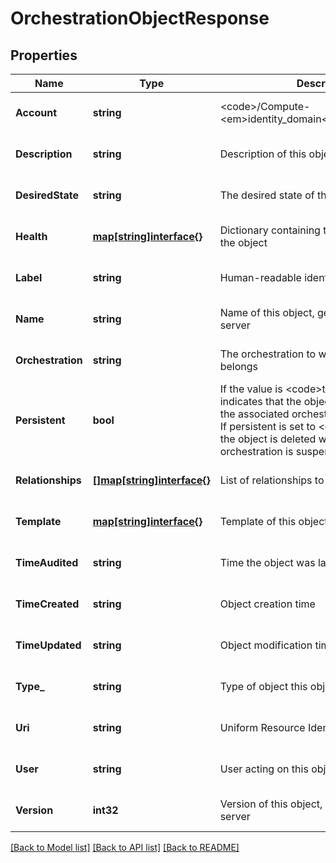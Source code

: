 # OrchestrationObjectResponse

## Properties
Name | Type | Description | Notes
------------ | ------------- | ------------- | -------------
**Account** | **string** | &lt;code&gt;/Compute-&lt;em&gt;identity_domain&lt;/em&gt;/default&lt;/code&gt; | [optional] [default to null]
**Description** | **string** | Description of this object | [optional] [default to null]
**DesiredState** | **string** | The desired state of this object | [optional] [default to null]
**Health** | [**map[string]interface{}**](interface{}.md) | Dictionary containing the current state of the object | [optional] [default to null]
**Label** | **string** | Human-readable identifier for this object | [optional] [default to null]
**Name** | **string** | Name of this object, generated by the server | [optional] [default to null]
**Orchestration** | **string** | The orchestration to which this object belongs | [optional] [default to null]
**Persistent** | **bool** | If the value is &lt;code&gt;true&lt;/code&gt;, it indicates that the object is not deleted when the associated orchestration is suspended. If persistent is set to &lt;code&gt;false&lt;/code&gt;, the object is deleted when the associated orchestration is suspended. | [optional] [default to null]
**Relationships** | [**[]map[string]interface{}**](map.md) | List of relationships to other objects | [optional] [default to null]
**Template** | [**map[string]interface{}**](interface{}.md) | Template of this object object | [optional] [default to null]
**TimeAudited** | **string** | Time the object was last audited | [optional] [default to null]
**TimeCreated** | **string** | Object creation time | [optional] [default to null]
**TimeUpdated** | **string** | Object modification time | [optional] [default to null]
**Type_** | **string** | Type of object this object represents | [optional] [default to null]
**Uri** | **string** | Uniform Resource Identifier | [optional] [default to null]
**User** | **string** | User acting on this object | [optional] [default to null]
**Version** | **int32** | Version of this object, generated by the server | [optional] [default to null]

[[Back to Model list]](../README.md#documentation-for-models) [[Back to API list]](../README.md#documentation-for-api-endpoints) [[Back to README]](../README.md)



